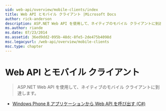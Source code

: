 ```yaml
---
uid: web-api/overview/mobile-clients/index
title: Web API とモバイル クライアント |Microsoft Docs
author: rick-anderson
description: ASP.NET Web API を使用して、ネイティブのモバイル クライアントに到達します。
ms.author: riande
ms.date: 07/23/2014
ms.assetid: 36ed9dd2-095b-48dc-8fe5-2de475b4098d
msc.legacyurl: /web-api/overview/mobile-clients
msc.type: chapter
---
```

<a name="web-api-and-mobile-clients"></a>Web API とモバイル クライアント
====================
> ASP.NET Web API を使用して、ネイティブのモバイル クライアントに到達します。


- [Windows Phone 8 アプリケーションから Web API を呼び出す (C#)](calling-web-api-from-a-windows-phone-8-application.md)

